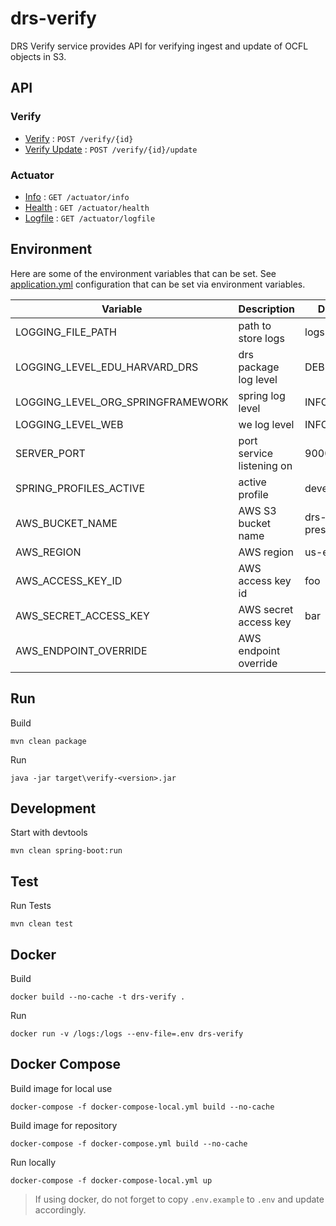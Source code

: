 # drs-verify

DRS Verify service provides API for verifying ingest and update of OCFL objects in S3.

## API

### Verify

* [Verify](verify.md#verify) : `POST /verify/{id}`
* [Verify Update](verify.md#verify-update) : `POST /verify/{id}/update`

### Actuator

* [Info](actuator.md#info) : `GET /actuator/info`
* [Health](actuator.md#health) : `GET /actuator/health`
* [Logfile](actuator.md#logfile) : `GET /actuator/logfile`

## Environment

Here are some of the environment variables that can be set. See [application.yml](https://github.com/wwelling/drs-verify/blob/main/src/main/resources/application.yml) configuration that can be set via environment variables.

| Variable                          | Description                                | Default                             |
| --------------------------        | ------------------------------------------ | ----------------------------------- |
| LOGGING_FILE_PATH                 | path to store logs                         | logs                                |
| LOGGING_LEVEL_EDU_HARVARD_DRS     | drs package log level                      | DEBUG                               |
| LOGGING_LEVEL_ORG_SPRINGFRAMEWORK | spring log level                           | INFO                                |
| LOGGING_LEVEL_WEB                 | we log level                               | INFO                                |
| SERVER_PORT                       | port service listening on                  | 9000                                |
| SPRING_PROFILES_ACTIVE            | active profile                             | development                         |
| AWS_BUCKET_NAME                   | AWS S3 bucket name                         | drs-preservation                    |
| AWS_REGION                        | AWS region                                 | us-east-1                           |
| AWS_ACCESS_KEY_ID                 | AWS access key id                          | foo                                 |
| AWS_SECRET_ACCESS_KEY             | AWS secret access key                      | bar                                 |
| AWS_ENDPOINT_OVERRIDE             | AWS endpoint override                      |                                     |


## Run

Build
```
mvn clean package
```

Run
```
java -jar target\verify-<version>.jar
```

## Development

Start with devtools
```
mvn clean spring-boot:run
```

## Test

Run Tests
```
mvn clean test
```

## Docker

Build
```
docker build --no-cache -t drs-verify .
```

Run
```
docker run -v /logs:/logs --env-file=.env drs-verify
```

## Docker Compose

Build image for local use
```
docker-compose -f docker-compose-local.yml build --no-cache
```

Build image for repository
```
docker-compose -f docker-compose.yml build --no-cache
```

Run locally
```
docker-compose -f docker-compose-local.yml up
```

> If using docker, do not forget to copy `.env.example` to `.env` and update accordingly.
